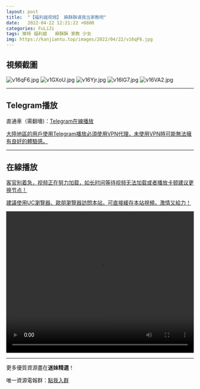 ```yaml
---
layout: post
title:  "【福利姬视频】 麻酥酥请我当家教吧"
date:   2022-04-22 12:21:22 +0800
categories: FuLiJi
tags: 推特 福利姬   麻酥酥 家教 少女
img: https://kanjiantu.top/images/2022/04/22/v16qF6.jpg
---
```



## 視頻截圖

![v16qF6.jpg](https://kanjiantu.top/images/2022/04/22/v16qF6.jpg)
![v1GXoU.jpg](https://kanjiantu.top/images/2022/04/22/v1GXoU.jpg)
![v16Yjr.jpg](https://kanjiantu.top/images/2022/04/22/v16Yjr.jpg)
![v16IG7.jpg](https://kanjiantu.top/images/2022/04/22/v16IG7.jpg)
![v16VA2.jpg](https://kanjiantu.top/images/2022/04/22/v16VA2.jpg)

* * *
## Telegram播放

直通車（需翻墻)：[Telegram在線播放](https://t.me/mimeijingxuan/806)


<u>大陸地區的用戶使用Telegram播放必須使用VPN代理，未使用VPN時可能無法擁有良好的體驗感。</u> 
* * *
## 在線播放
<u>客官别着急，视频正在努力加载，如长时间等待视频无法加载或者播放卡顿建议更换节点！</u>

<u>建議使用UC瀏覽器、歐朋瀏覽器訪問本站，可直接緩存本站視頻，激情又給力！</u>
<center><video src="https://cdn.publer.io/uploads/videos/626152cfdb2797684b8b03ac/e0da0b7d017a32e262c79ecadf13c022.mp4" width="100%" height="380px" controls="controls"></video></center>

* * *
更多優質資源盡在**迷妹精選**！

唯一資源電報群：[點我入群](https://t.me/mimeijingxuan)


